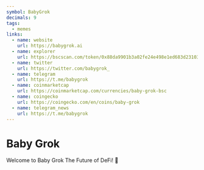 ```yaml
---
symbol: BabyGrok
decimals: 9
tags:
  - memes
links:
  - name: website
    url: https://babygrok.ai
  - name: explorer
    url: https://bscscan.com/token/0x88da9901b3a02fe24e498e1ed683d2310383e295
  - name: twitter
    url: https://twitter.com/babygrok_
  - name: telegram
    url: https://t.me/babygrok
  - name: coinmarketcap
    url: https://coinmarketcap.com/currencies/baby-grok-bsc
  - name: coingecko
    url: https://coingecko.com/en/coins/baby-grok
  - name: telegram_news
    url: https://t.me/babygrok
---
```


# Baby Grok

Welcome to Baby Grok The Future of DeFi! 🚀
